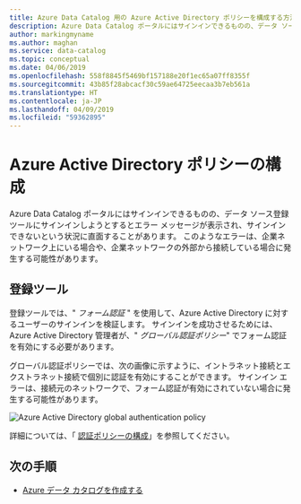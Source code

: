 ```yaml
---
title: Azure Data Catalog 用の Azure Active Directory ポリシーを構成する方法
description: Azure Data Catalog ポータルにはサインインできるものの、データ ソース登録ツールにサインインしようとするとエラー メッセージが表示されることがあります。
author: markingmyname
ms.author: maghan
ms.service: data-catalog
ms.topic: conceptual
ms.date: 04/06/2019
ms.openlocfilehash: 558f8845f5469bf157188e20f1ec65a07ff8355f
ms.sourcegitcommit: 43b85f28abcacf30c59ae64725eecaa3b7eb561a
ms.translationtype: HT
ms.contentlocale: ja-JP
ms.lasthandoff: 04/09/2019
ms.locfileid: "59362895"
---
```

# <a name="azure-active-directory-policy-configuration"></a>Azure Active Directory ポリシーの構成

Azure Data Catalog ポータルにはサインインできるものの、データ ソース登録ツールにサインインしようとするとエラー メッセージが表示され、サインインできないという状況に直面することがあります。 このようなエラーは、企業ネットワーク上にいる場合や、企業ネットワークの外部から接続している場合に発生する可能性があります。

## <a name="registration-tool"></a>登録ツール

登録ツールでは、" *フォーム認証* " を使用して、Azure Active Directory に対するユーザーのサインインを検証します。 サインインを成功させるためには、Azure Active Directory 管理者が、" *グローバル認証ポリシー*" でフォーム認証を有効にする必要があります。

グローバル認証ポリシーでは、次の画像に示すように、イントラネット接続とエクストラネット接続で個別に認証を有効にすることができます。 サインイン エラーは、接続元のネットワークで、フォーム認証が有効にされていない場合に発生する可能性があります。

 ![Azure Active Directory global authentication policy](./media/troubleshoot-policy-configuration/global-auth-policy.png)

詳細については、「 [認証ポリシーの構成](/previous-versions/windows/it-pro/windows-server-2012-R2-and-2012/dn486781(v=ws.11))」を参照してください。

## <a name="next-steps"></a>次の手順

* [Azure データ カタログを作成する](data-catalog-get-started.md)